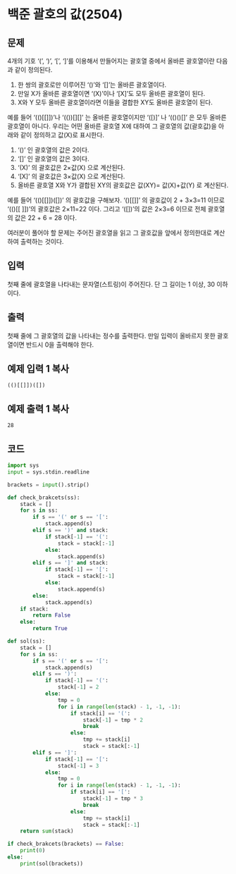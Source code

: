 # 백준 괄호의 값(2504)

## 문제

4개의 기호 ‘(’, ‘)’, ‘[’, ‘]’를 이용해서 만들어지는 괄호열 중에서 올바른 괄호열이란 다음과 같이 정의된다.

1. 한 쌍의 괄호로만 이루어진 ‘()’와 ‘[]’는 올바른 괄호열이다. 
2. 만일 X가 올바른 괄호열이면 ‘(X)’이나 ‘[X]’도 모두 올바른 괄호열이 된다. 
3. X와 Y 모두 올바른 괄호열이라면 이들을 결합한 XY도 올바른 괄호열이 된다.

예를 들어 ‘(()[[]])’나 ‘(())[][]’ 는 올바른 괄호열이지만 ‘([)]’ 나 ‘(()()[]’ 은 모두 올바른 괄호열이 아니다. 우리는 어떤 올바른 괄호열 X에 대하여 그 괄호열의 값(괄호값)을 아래와 같이 정의하고 값(X)로 표시한다. 

1. ‘()’ 인 괄호열의 값은 2이다.
2. ‘[]’ 인 괄호열의 값은 3이다.
3. ‘(X)’ 의 괄호값은 2×값(X) 으로 계산된다.
4. ‘[X]’ 의 괄호값은 3×값(X) 으로 계산된다.
5. 올바른 괄호열 X와 Y가 결합된 XY의 괄호값은 값(XY)= 값(X)+값(Y) 로 계산된다.

예를 들어 ‘(()[[]])([])’ 의 괄호값을 구해보자. ‘()[[]]’ 의 괄호값이 2 + 3×3=11 이므로 ‘(()[[ ]])’의 괄호값은 2×11=22 이다. 그리고 ‘([])’의 값은 2×3=6 이므로 전체 괄호열의 값은 22 + 6 = 28 이다.

여러분이 풀어야 할 문제는 주어진 괄호열을 읽고 그 괄호값을 앞에서 정의한대로 계산하여 출력하는 것이다. 

## 입력

첫째 줄에 괄호열을 나타내는 문자열(스트링)이 주어진다. 단 그 길이는 1 이상, 30 이하이다.

## 출력

첫째 줄에 그 괄호열의 값을 나타내는 정수를 출력한다. 만일 입력이 올바르지 못한 괄호열이면 반드시 0을 출력해야 한다. 

## 예제 입력 1 복사

```
(()[[]])([])
```

## 예제 출력 1 복사

```
28
```



## 코드

```python
import sys
input = sys.stdin.readline

brackets = input().strip()

def check_brakcets(ss):
    stack = []
    for s in ss:
        if s == '(' or s == '[':
            stack.append(s)
        elif s == ')' and stack:
            if stack[-1] == '(':
                stack = stack[:-1]
            else:
                stack.append(s)
        elif s == ']' and stack:
            if stack[-1] == '[':
                stack = stack[:-1]
            else:
                stack.append(s)
        else:
            stack.append(s)
    if stack:
        return False
    else:
        return True

def sol(ss):
    stack = []
    for s in ss:
        if s == '(' or s == '[':
            stack.append(s)
        elif s == ')':
            if stack[-1] == '(':
                stack[-1] = 2
            else:
                tmp = 0
                for i in range(len(stack) - 1, -1, -1):
                    if stack[i] == '(':
                        stack[-1] = tmp * 2
                        break
                    else:
                        tmp += stack[i]
                        stack = stack[:-1]
        elif s == ']':
            if stack[-1] == '[':
                stack[-1] = 3
            else:
                tmp = 0
                for i in range(len(stack) - 1, -1, -1):
                    if stack[i] == '[':
                        stack[-1] = tmp * 3
                        break
                    else:
                        tmp += stack[i]
                        stack = stack[:-1]
    return sum(stack)

if check_brakcets(brackets) == False:
    print(0)
else:
    print(sol(brackets))
```

